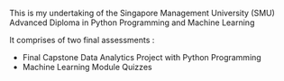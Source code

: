 This is my undertaking of the Singapore Management University (SMU) Advanced Diploma in Python Programming and Machine Learning

It comprises of two final assessments :

-  Final Capstone Data Analytics Project with Python Programming
-  Machine Learning Module Quizzes
